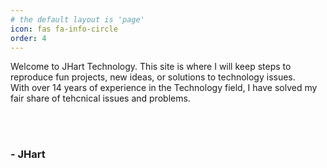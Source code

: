 ```yaml
---
# the default layout is 'page'
icon: fas fa-info-circle
order: 4
---
```


<p>Welcome to JHart Technology.  This site is where I will keep steps to reproduce fun projects, new ideas, or solutions to technology issues.</br>
With over 14 years of experience in the Technology field, I have solved my fair share of tehcnical issues and problems.</p></br></br>
<h3> - JHart